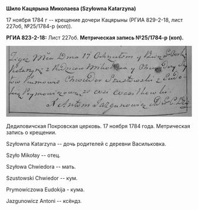 **Шило Кацярына Миколаева (Szyłowna Katarzyna)**

17 ноября 1784 г -- крещение дочери Кацярыны (РГИА 829-2-18, лист 227об,
№25/1784-р (коп)).

**РГИА 823-2-18:** Лист 227об. **Метрическая запись №25/1784-р (коп).**

![](./media/c07eaeb02acc23863d70869500cee476ea2d5fa5.png)

Дедиловичская Покровская церковь. 17 ноября 1784 года. Метрическая
запись о крещении.

Szyłowna Katarzyna -- дочь родителей с деревни Васильковка.

Szyło Mikołay -- отец.

Szyłowa Chwiedora -- мать.

Szustowski Chwiedor -- кум.

Prymowiczowa Eudokija - кума.

Jazgunowicz Antoni -- ксёндз.

